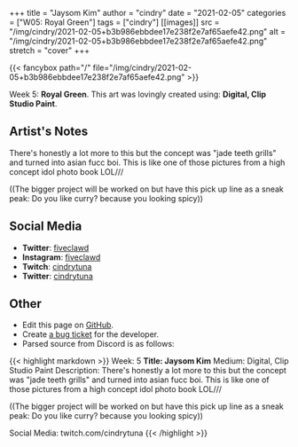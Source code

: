 +++
title =       "Jaysom Kim"
author =      "cindry"
date =        "2021-02-05"
categories =  ["W05: Royal Green"]
tags =        ["cindry"]
[[images]]
                      src = "/img/cindry/2021-02-05+b3b986ebbdee17e238f2e7af65aefe42.png"
                      alt = "/img/cindry/2021-02-05+b3b986ebbdee17e238f2e7af65aefe42.png"
                      stretch = "cover"
+++


{{< fancybox path="/" file="/img/cindry/2021-02-05+b3b986ebbdee17e238f2e7af65aefe42.png" >}}


Week 5: **Royal Green**. This art was lovingly created using: **Digital, Clip Studio Paint**.

## Artist's Notes

There's honestly a lot more to this but the concept was "jade teeth grills" and turned into asian fucc boi. This is like one of those pictures from a high concept idol photo book LOL///

((The bigger project will be worked on but have this pick up line as a sneak peak: Do you like curry? because you looking spicy))

## Social Media

- **Twitter**: [fiveclawd]()
- **Instagram**: [fiveclawd]()
- **Twitch**: [cindrytuna]()
- **Twitter**: [cindrytuna]()


## Other

- Edit this page on [GitHub](https://github.com/teaminkling/web-refresh/edit/main/blog/content/blog/cindry-week-5-8858.md).
- Create [a bug ticket](https://github.com/teaminkling/web-refresh/issues/new?assignees=&labels=bug&template=problem-report.md&title=) for the developer.
- Parsed source from Discord is as follows:

{{< highlight markdown >}}
Week: 5
**Title:  Jaysom Kim**
Medium: Digital, Clip Studio Paint
Description: There's honestly a lot more to this but the concept was "jade teeth grills" and turned into asian fucc boi. This is like one of those pictures from a high concept idol photo book LOL///

((The bigger project will be worked on but have this pick up line as a sneak peak: Do you like curry? because you looking spicy))

Social Media: twitch.com/cindrytuna
{{< /highlight >}}
